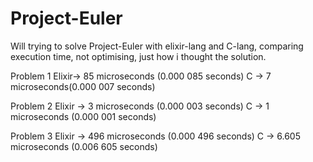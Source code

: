 # Project-Euler
Will trying to solve Project-Euler with elixir-lang and C-lang, comparing execution time, not optimising, just how i thought the solution.

Problem 1 
Elixir-> 85 microseconds (0.000 085 seconds)
C ->  7 microseconds(0.000 007 seconds)

Problem 2
Elixir -> 3 microseconds (0.000 003 seconds)
C -> 1 microseconds (0.000 001 seconds)

Problem 3
Elixir -> 496 microseconds (0.000 496 seconds)
C -> 6.605 microseconds (0.006 605 seconds)
